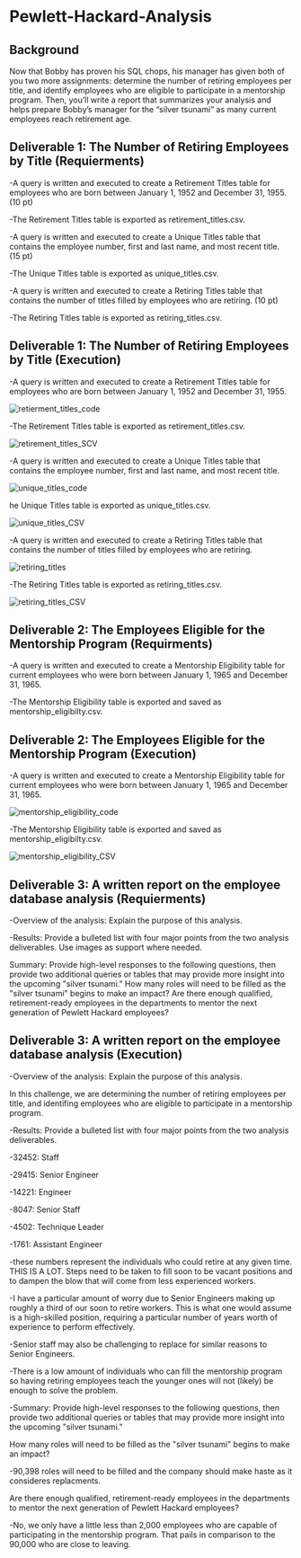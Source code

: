 # Pewlett-Hackard-Analysis



## Background

Now that Bobby has proven his SQL chops, his manager has given both of you two more assignments: determine the number of retiring employees per title, and identify employees who are eligible to participate in a mentorship program. Then, you’ll write a report that summarizes your analysis and helps prepare Bobby’s manager for the “silver tsunami” as many current employees reach retirement age.

## Deliverable 1: The Number of Retiring Employees by Title (Requierments)

-A query is written and executed to create a Retirement Titles table for employees who are born between January 1, 1952 and December 31, 1955. (10 pt)

-The Retirement Titles table is exported as retirement_titles.csv.

-A query is written and executed to create a Unique Titles table that contains the employee number, first and last name, and most recent title. (15 pt)

-The Unique Titles table is exported as unique_titles.csv.

-A query is written and executed to create a Retiring Titles table that contains the number of titles filled by employees who are retiring. (10 pt)

-The Retiring Titles table is exported as retiring_titles.csv.

## Deliverable 1: The Number of Retiring Employees by Title (Execution)

-A query is written and executed to create a Retirement Titles table for employees who are born between January 1, 1952 and December 31, 1955.

![retierment_titles_code](https://user-images.githubusercontent.com/89880015/139628172-eef84d2b-77e3-4f76-b674-c768ef7ad6e5.PNG)

-The Retirement Titles table is exported as retirement_titles.csv.

![retirement_titles_SCV](https://user-images.githubusercontent.com/89880015/139628629-77882e32-69ba-44d1-8c92-fd59b46f4d8e.PNG)

-A query is written and executed to create a Unique Titles table that contains the employee number, first and last name, and most recent title.

![unique_titles_code](https://user-images.githubusercontent.com/89880015/139629323-7d597d47-fb7a-4b40-b54b-ad3b95fcd21f.PNG)

he Unique Titles table is exported as unique_titles.csv.

![unique_titles_CSV](https://user-images.githubusercontent.com/89880015/139629852-013c885a-dc55-4d1f-86b1-c5c8e37198fb.PNG)

-A query is written and executed to create a Retiring Titles table that contains the number of titles filled by employees who are retiring.

![retiring_titles](https://user-images.githubusercontent.com/89880015/139630366-9dbcace5-a77f-4f25-bb6c-d811439496e7.PNG)

-The Retiring Titles table is exported as retiring_titles.csv.

![retiring_titles_CSV](https://user-images.githubusercontent.com/89880015/139630719-58c4dbe1-946e-41f0-acdc-7cf5b7d660cb.PNG)

## Deliverable 2:  The Employees Eligible for the Mentorship Program (Requirments)

-A query is written and executed to create a Mentorship Eligibility table for current employees who were born between January 1, 1965 and December 31, 1965.

-The Mentorship Eligibility table is exported and saved as mentorship_eligibilty.csv.

## Deliverable 2:  The Employees Eligible for the Mentorship Program (Execution)

-A query is written and executed to create a Mentorship Eligibility table for current employees who were born between January 1, 1965 and December 31, 1965.

![mentorship_eligibility_code](https://user-images.githubusercontent.com/89880015/139631341-e2ca41f9-5cc5-4db1-83ad-71161b3e34a5.PNG)

-The Mentorship Eligibility table is exported and saved as mentorship_eligibilty.csv.

![mentorship_eligibility_CSV](https://user-images.githubusercontent.com/89880015/139631468-67b46d6e-63d9-421a-b8e6-d8df96f0a2e9.PNG)

## Deliverable 3: A written report on the employee database analysis (Requierments)

-Overview of the analysis: Explain the purpose of this analysis.

-Results: Provide a bulleted list with four major points from the two analysis deliverables. Use images as support where needed.

Summary: Provide high-level responses to the following questions, then provide two additional queries or tables that may provide more insight into the upcoming "silver tsunami."
How many roles will need to be filled as the "silver tsunami" begins to make an impact?
Are there enough qualified, retirement-ready employees in the departments to mentor the next generation of Pewlett Hackard employees?

## Deliverable 3: A written report on the employee database analysis (Execution)

-Overview of the analysis: Explain the purpose of this analysis.

In this challenge, we are determining the number of retiring employees per title, and identifing employees who are eligible to participate in a mentorship program. 

-Results: Provide a bulleted list with four major points from the two analysis deliverables.

-32452: Staff

-29415: Senior Engineer

-14221: Engineer

-8047: Senior Staff

-4502: Technique Leader

-1761: Assistant Engineer

-these numbers represent the individuals who could retire at any given time. THIS IS A LOT. Steps need to be taken to fill soon to be vacant positions and to dampen the blow
that will come from less experienced workers. 

-I have a particular amount of worry due to Senior Engineers making up roughly a third of our soon to retire workers. This is what one would assume is a high-skilled position, 
requiring a particular number of years worth of experience to perform effectively. 

-Senior staff may also be challenging to replace for similar reasons to Senior Engineers. 

-There is a low amount of individuals who can fill the mentorship program so having retiring employees teach the younger ones will not (likely) be enough to solve the problem.

-Summary: Provide high-level responses to the following questions, then provide two additional queries or tables that may provide more insight into the upcoming "silver tsunami."

How many roles will need to be filled as the "silver tsunami" begins to make an impact?

-90,398 roles will need to be filled and the company should make haste as it consideres replacments. 

Are there enough qualified, retirement-ready employees in the departments to mentor the next generation of Pewlett Hackard employees?

-No, we only have a little less than 2,000 employees who are capable of participating in the mentorship program. That pails in comparison to the 90,000 who are close to leaving. 
